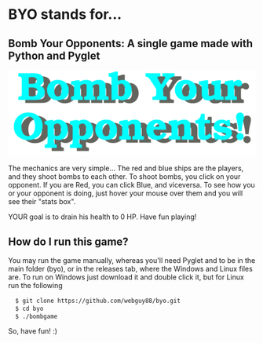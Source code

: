 # BYO stands for...
## Bomb Your Opponents: A single game made with Python and Pyglet

![](./resources/logo.png)

The mechanics are very simple...
The red and blue ships are the players, and they shoot bombs to each other.
To shoot bombs, you click on your opponent. If you are Red, you can click Blue, and viceversa.
To see how you or your opponent is doing, just hover your mouse over them
and you will see their "stats box".

YOUR goal is to drain his health to 0 HP. Have fun playing!

## How do I run this game?
You may run the game manually, whereas you'll need Pyglet and to be in the main folder (byo),
or in the releases tab, where the Windows and Linux files are.
To run on Windows just download it and double click it, but for Linux run the following
```
  $ git clone https://github.com/webguy88/byo.git
  $ cd byo
  $ ./bombgame
```
So, have fun! :)

